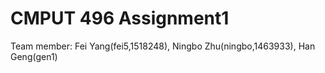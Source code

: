 # CMPUT 496 Assignment1
Team member: Fei Yang(fei5,1518248), Ningbo Zhu(ningbo,1463933), Han Geng(gen1)